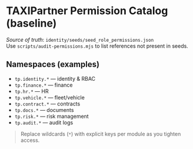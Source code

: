# TAXIPartner Permission Catalog (baseline)

_Source of truth_: `identity/seeds/seed_role_permissions.json`  
Use `scripts/audit-permissions.mjs` to list references not present in seeds.

## Namespaces (examples)
- `tp.identity.*` — identity & RBAC
- `tp.finance.*` — finance
- `tp.hr.*` — HR
- `tp.vehicle.*` — fleet/vehicle
- `tp.contract.*` — contracts
- `tp.docs.*` — documents
- `tp.risk.*` — risk management
- `tp.audit.*` — audit logs

> Replace wildcards (`*`) with explicit keys per module as you tighten access.
